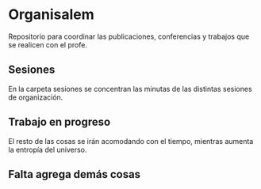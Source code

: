 # Organisalem

Repositorio para coordinar las publicaciones, conferencias y trabajos que se realicen con el profe.

## Sesiones

En la carpeta sesiones se concentran las minutas de las distintas sesiones de organización.

## Trabajo en progreso

El resto de las cosas se irán acomodando con el tiempo, mientras aumenta la entropía del universo.


## Falta agrega demás cosas
